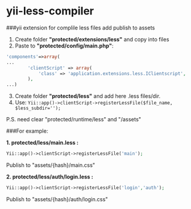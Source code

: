 yii-less-compiler
=================

###yii extension for complile less files add publish to assets 

1. Create folder **"protected/extensions/less"** and copy into files
2. Paste to **"protected/config/main.php"**:
```php
'components'=>array(
...
        'clientScript' => array(
            'class' => 'application.extensions.less.IClientscript',
        ),
...)
```
3. Create folder **"protected/less"** and add here .less files/dir.
4. Use: ```Yii::app()->clientScript->registerLessFile($file_name, $less_subdir='');```

P.S. need clear "protected/runtime/less" and "/assets"

###For example:

**1. protected/less/main.less :**
```php
Yii::app()->clientScript->registerLessFile('main');
```
Publish to "assets/{hash}/main.css"

**2. protected/less/auth/login.less :**
```php
Yii::app()->clientScript->registerLessFile('login','auth');
```
Publish to "assets/{hash}/auth/login.css"
